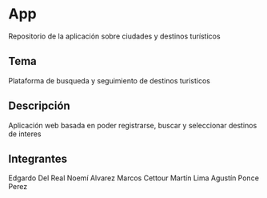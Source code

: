 # App
Repositorio de la aplicación sobre ciudades y destinos turísticos

<h2> Tema </h2>
Plataforma de busqueda y seguimiento de destinos turisticos

<h2> Descripción </h2>
Aplicación web basada en poder registrarse, buscar y seleccionar destinos de interes

<h2> Integrantes </h2>
Edgardo Del Real
Noemí Alvarez
Marcos Cettour
Martín Lima
Agustín Ponce Perez
